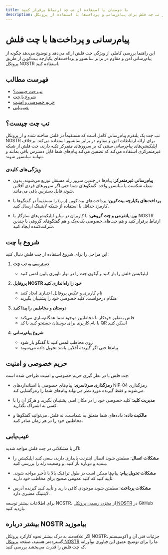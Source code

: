 ```yaml
---
title: با دوستان با استفاده از تب چت ارتباط برقرار کنید
description: راهنمای استفاده از تب چت فلش برای پیام‌رسانی و پرداخت‌ها با استفاده از پروتکل NOSTR
---
```


# پیام‌رسانی و پرداخت‌ها با چت فلش

این راهنما بررسی کاملی از ویژگی چت فلش ارائه می‌دهد و توضیح می‌دهد چگونه از پیام‌رسانی امن و مقاوم در برابر سانسور و پرداخت‌های یکپارچه بیت‌کوین از طریق پروتکل NOSTR استفاده کنید.

## فهرست مطالب

- [تب چت چیست؟](#what-is-the-chat-tab)
- [شروع با چت](#getting-started-with-chat)
- [حریم خصوصی و امنیت](#privacy-and-security)
- [عیب‌یابی](#troubleshooting)

## تب چت چیست؟

تب چت یک پلتفرم پیام‌رسانی کامل است که مستقیماً در فلش ساخته شده و از پروتکل NOSTR برای ارائه ارتباطات امن و مقاوم در برابر سانسور استفاده می‌کند. برخلاف اپلیکیشن‌های پیام‌رسانی سنتی که بر سرورهای متمرکز تکیه دارند، چت فلش از شبکه غیرمتمرکزی استفاده می‌کند که تضمین می‌کند پیام‌های شما قابل دسترس باقی بمانند و نتوانند سانسور شوند.

### ویژگی‌های کلیدی

- **پیام‌رسانی غیرمتمرکز**: پیام‌ها در چندین سرور رله مستقل توزیع می‌شوند، بدون نقطه شکست یا سانسور واحد. گفتگوهای شما حتی اگر سرورهای فردی آفلاین شوند قابل دسترس باقی می‌مانند.

- **پرداخت‌های یکپارچه بیت‌کوین**: پرداخت‌های بیت‌کوین (زپ) را مستقیماً در گفتگوها با کارمزد حداقل با استفاده از شبکه لایتنینگ ارسال کنید.

- **بین-پلتفرمی و چت گروهی**: با کاربران در سایر اپلیکیشن‌های سازگار با NOSTR ارتباط برقرار کنید و هم چت‌های خصوصی یک‌به‌یک و هم گفتگوهای گروهی با چندین شرکت‌کننده ایجاد کنید.

## شروع با چت

این مراحل را برای شروع استفاده از چت فلش دنبال کنید:

1. **دسترسی به تب چت**
   - اپلیکیشن فلش را باز کنید و آیکون چت را در نوار ناوبری پایین لمس کنید

2. **پروفایل NOSTR خود را راه‌اندازی کنید**
   - نام کاربری و عکس پروفایل اختیاری ایجاد کنید
   - هنگام درخواست، کلید خصوصی خود را پشتیبان بگیرید

3. **دوستان و مخاطبین را پیدا کنید**
   - فلش به‌طور خودکار با مخاطبین موجود شما همگام‌سازی می‌کند
   - با نام کاربری برای دوستان جستجو کنید یا کد QR اسکن کنید

4. **شروع پیام‌رسانی**
   - روی مخاطب لمس کنید تا گفتگو باز شود
   - پیام‌ها حتی اگر گیرنده آفلاین باشد تحویل داده می‌شوند

## حریم خصوصی و امنیت

چت فلش با در نظر گیری حریم خصوصی و امنیت طراحی شده است:

- **رمزگذاری سرتاسری**: پیام‌های خصوصی با استانداردهای NIP-04 رمزگذاری می‌شوند و فقط گیرنده مورد نظر می‌تواند پیام‌های شما را رمزگشایی کند.

- **مدیریت کلید**: کلید خصوصی خود را در مکان امنی پشتیبان بگیرید و هرگز آن را با کسی به اشتراک نگذارید.

- **مالکیت داده**: داده‌های شما متعلق به شماست، نه فلش. می‌توانید گفتگوها و مخاطبین خود را در هر زمان صادر کنید.

## عیب‌یابی

اگر با مشکلاتی در چت فلش مواجه شدید:

- **مشکلات اتصال**: مطمئن شوید اتصال اینترنت پایداری دارید، سعی کنید اپلیکیشن را ببندید و دوباره باز کنید، و وضعیت رله را بررسی کنید.

- **مشکلات تحویل پیام**: پیام‌ها ممکن است در طول ترافیک بالا با تأخیر مواجه شوند. تأیید کنید که کلید عمومی صحیح برای مخاطب خود دارید.

- **مشکلات پرداخت**: مطمئن شوید موجودی کافی دارید و تأیید کنید گیرنده آدرس لایتنینگ معتبری دارد.

برای اطلاعات بیشتر توسعه NOSTR، از [مخزن رسمی پروتکل NOSTR](https://github.com/nostr-protocol/nostr) در GitHub بازدید کنید.

## بیشتر درباره NOSTR بیاموزید

اگر علاقه‌مند به درک بیشتر نحوه کارکرد پروتکل NOSTR، جزئیات فنی آن و اکوسیستم گسترده‌تر هستید، صفحه [پروتکل NOSTR](/fa/nostr-protocol) ما را برای توضیح عمیق این فناوری نوآورانه که چت فلش را قدرت می‌بخشد بررسی کنید.